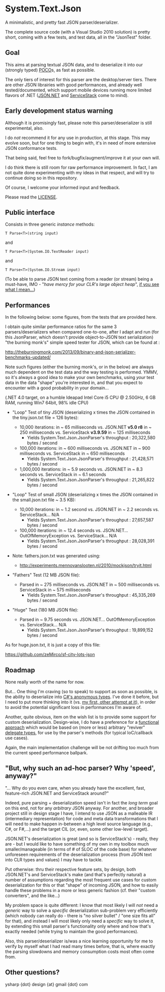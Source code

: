 System.Text.Json
================

A minimalistic, and pretty fast JSON parser/deserializer.

The complete source code (with a Visual Studio 2010 solution) is pretty short, coming with a few tests, and test data, all in the "JsonTest" folder.

Goal
----

This aims at parsing textual JSON data, and to deserialize it into our (strongly typed) [POCO](http://en.wikipedia.org/wiki/Plain_Old_CLR_Object)s, as fast as possible.

The only tiers of interest for this parser are the desktop/server tiers. There are other JSON librairies with good performances, and already well tested/documented, which support mobile devices running more limited flavors of .NET ([JSON.NET](http://james.newtonking.com/json) and [ServiceStack](https://servicestack.net/) come to mind).

Early development status warning
--------------------------------

Although it is promisingly fast, please note this parser/deserializer is still experimental, also.

I do *not* recommend it for any use in production, at this stage. This may evolve soon, but for one thing to begin with, it's in need of more extensive JSON conformance tests.

That being said, feel free to fork/bugfix/augment/improve it at your own will.

I do think there is still room for raw performance improvement. In fact, I am not quite done experimenting with my ideas in that respect, and will try to continue doing so in this repository.

Of course, I welcome your informed input and feedback.

Please read the [LICENSE](https://github.com/ysharplanguage/FastJsonParser/blob/master/LICENSE.md).

Public interface
----------------

Consists in three generic *instance* methods:

    T Parse<T>(string input)

and

    T Parse<T>(System.IO.TextReader input)

and

    T Parse<T>(System.IO.Stream input)
    
(To be able to parse JSON text coming from a reader (or stream) being a must-have, IMO - "*have mercy for your CLR's large object heap*", [if you see what I mean...](http://msdn.microsoft.com/en-us/magazine/cc534993.aspx))

Performances
------------

In the following below: some figures, from the tests that are provided here.

I obtain quite similar performance ratios for the same 3 parsers/deserializers when compared one-to-one, after I adapt and run (for this JsonParser, which doesn't provide object-to-JSON text serialization) "the burning monk's" simple speed tester for JSON, which can be found at
:

http://theburningmonk.com/2013/09/binary-and-json-serializer-benchmarks-updated/

Note such figures (either the burning monk's, or in the below) are always much dependent on the test data and the way testing is performed. YMMV, so it's always a good idea to make your own benchmarks, using *your* test data in the data "shape" you're interested in, and that you expect to encounter with a good probability in your domain...

(.NET 4.0 target, on a humble Ideapad Intel Core i5 CPU @ 2.50GHz, 6 GB RAM, running Win7 64bit, 98% idle CPU)

* "Loop" Test of tiny JSON (deserializing x times the JSON contained in the tiny.json.txt file = 126 bytes):
    * 10,000 iterations: in ~ 65 milliseconds vs. JSON.NET **v5.0 r8** in ~ 250 milliseconds vs. ServiceStack **v3.9.59** in ~ 125 milliseconds
        * Yields System.Text.Json.JsonParser's throughput : 20,322,580 bytes / second
    * 100,000 iterations: in ~ 600 milliseconds vs. JSON.NET in ~ 900 milliseconds vs. ServiceStack in ~ 650 milliseconds
        * Yields System.Text.Json.JsonParser's throughput : 21,428,571 bytes / second
    * 1,000,000 iterations: in ~ 5.9 seconds vs. JSON.NET in ~ 8.3 seconds vs. ServiceStack in ~ 6.1 seconds
        * Yields System.Text.Json.JsonParser's throughput : 21,265,822 bytes / second

* "Loop" Test of small JSON (deserializing x times the JSON contained in the small.json.txt file ~ 3.5 KB):
    * 10,000 iterations: in ~ 1.2 second vs. JSON.NET in ~ 2.2 seconds vs. ServiceStack... N/A
        * Yields System.Text.Json.JsonParser's throughput : 27,657,587 bytes / second
    * 100,000 iterations: in ~ 12.4 seconds vs. JSON.NET... OutOfMemoryException vs. ServiceStack... N/A
        * Yields System.Text.Json.JsonParser's throughput : 28,028,391 bytes / second

* Note: fathers.json.txt was generated using:
    * http://experiments.mennovanslooten.nl/2010/mockjson/tryit.html

* "Fathers" Test (12 MB JSON file):
    * Parsed in ~ 275 milliseconds vs. JSON.NET in ~ 500 milliseconds vs. ServiceStack in ~ 575 milliseconds
        * Yields System.Text.Json.JsonParser's throughput : 45,335,269 bytes / second

* "Huge" Test (180 MB JSON file):
    * Parsed in ~ 9.75 seconds vs. JSON.NET... OutOfMemoryException vs. ServiceStack... N/A
        * Yields System.Text.Json.JsonParser's throughput : 19,899,152 bytes / second

As for huge.json.txt, it is just a copy of this file:

https://github.com/zeMirco/sf-city-lots-json

Roadmap
-------

None really worth of the name for now.

But... One thing I'm craving (so to speak) to support as soon as possible, is the ability to deserialize into [C#'s anonymous types](http://en.wikipedia.org/wiki/Anonymous_type). I've done it before, but I need to put more thinking into it (vs. [my first, other attempt at it](https://code.google.com/p/ysharp/source/browse/trunk/TestJSONParser/%28System.Text.Json%29Parser.cs)), in order to avoid the potential significant loss in performances I'm aware of.

Another, quite obvious, item on the wish list is to provide some support for custom deserialization. Design-wise, I do have a preference for a [functional approach](http://en.wikipedia.org/wiki/First-class_function#Language_support) which would be based on (more or less) arbitrary "reviver" [delegate types](http://en.wikipedia.org/wiki/Delegate_%28CLI%29#Technical_Implementation_Details), for use by the parser's methods (for typical IoC/callback use cases).

Again, the main implementation challenge will be not drifting too much from the current speed performance ballpark.

"But, why such an ad-hoc parser? Why 'speed', anyway?"
------------------------------------------------------

"... Why do you even care, when you already have the excellent, fast, feature-rich JSON.NET and ServiceStack around?"

Indeed, pure parsing + deserialization speed isn't in fact the *long term* goal on this end, not for any *arbitrary* JSON anyway. For another, and broader project still in design stage I have, I intend to use JSON as a malleable IR (intermediary representation) for code and meta data transformations that I will need to make happen in-between a high level source language (e.g., C#, or F#,...) and the target CIL (or, even, some other low-level target).

JSON.NET's deserialization is great (and so is ServiceStack's) - really, they are - but I would like to have something of my own in my toolbox much smaller/manageable (in terms of # of SLOC of the code base) for whatever unforeseen requirements of the deserialization process (from JSON text into CLR types and values) I may have to tackle.

Put otherwise: thru their respective feature sets, by design, both JSON.NET's and ServiceStack's make (and that's perfectly natural) a number of assumptions regarding the most frequent use cases for custom deserialization for this or that "shape" of incoming JSON, and how to easily handle these problems in a more or less generic fashion (cf. their "custom converters", and the like...)

My problem space is quite different: I know that most likely I will *not* need a *generic* way to solve a *specific* deserialization sub-problem very efficiently (which nobody can really do - there is "no silver bullet" / "one size fits all" for that), and instead I will most likely only need a *specific* way to solve it, by extending this small parser's functionality only where and how that's exactly needed (while trying to maintain the good performances).

Also, this parser/deserializer is/was a nice learning opportunity for me to verify by myself what I had read many times before, that is, where exactly the parsing slowdowns and memory consumption costs most often come from.

Other questions?
----------------

ysharp {dot} design {at} gmail {dot} com
